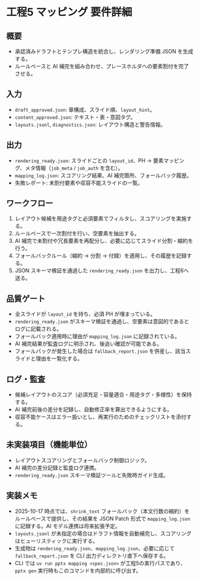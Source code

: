 # 工程5 マッピング 要件詳細

## 概要
- 承認済みドラフトとテンプレ構造を統合し、レンダリング準備 JSON を生成する。
- ルールベースと AI 補完を組み合わせ、プレースホルダへの要素割付を完了させる。

## 入力
- `draft_approved.json`: 章構成、スライド順、`layout_hint`。
- `content_approved.json`: テキスト・表・意図タグ。
- `layouts.jsonl`, `diagnostics.json`: レイアウト構造と警告情報。

## 出力
- `rendering_ready.json`: スライドごとの `layout_id`、PH → 要素マッピング、メタ情報（`job_meta` / `job_auth` を含む）。
- `mapping_log.json`: スコアリング結果、AI 補完箇所、フォールバック履歴。
- 失敗レポート: 未割付要素や収容不能スライドの一覧。

## ワークフロー
1. レイアウト候補を用途タグと必須要素でフィルタし、スコアリングを実施する。
2. ルールベースで一次割付を行い、空要素を抽出する。
3. AI 補完で未割付や冗長要素を再配分し、必要に応じてスライド分割・縮約を行う。
4. フォールバックルール（縮約 → 分割 → 付録）を適用し、その履歴を記録する。
5. JSON スキーマ検証を通過した `rendering_ready.json` を出力し、工程6へ送る。

## 品質ゲート
- 全スライドが `layout_id` を持ち、必須 PH が埋まっている。
- `rendering_ready.json` がスキーマ検証を通過し、空要素は意図的であるとログに記載される。
- フォールバック適用時に理由が `mapping_log.json` に記録されている。
- AI 補完結果が監査ログに明示され、後追い確認が可能である。
- フォールバックが発生した場合は `fallback_report.json` を併産し、該当スライドと理由を一覧化する。

## ログ・監査
- 候補レイアウトのスコア（必須充足・容量適合・用途タグ・多様性）を保持する。
- AI 補完前後の差分を記録し、自動修正率を算出できるようにする。
- 収容不能ケースはエラー扱いとし、再実行のためのチェックリストを添付する。

## 未実装項目（機能単位）
- レイアウトスコアリングとフォールバック制御ロジック。
- AI 補完の差分記録と監査ログ連携。
- `rendering_ready.json` スキーマ検証ツールと失敗時ガイド生成。

## 実装メモ
- 2025-10-17 時点では、`shrink_text` フォールバック（本文行数の縮約）をルールベースで提供し、その結果を JSON Patch 形式で `mapping_log.json` に記録する。AI モデル連携は将来拡張予定。
- `layouts.jsonl` が未指定の場合はドラフト情報を自動補完し、スコアリングはヒューリスティックに実行する。
- 生成物は `rendering_ready.json`、`mapping_log.json`、必要に応じて `fallback_report.json` を CLI 出力ディレクトリ直下へ保存する。
- CLI では `uv run pptx mapping <spec.json>` が工程5の実行パスであり、`pptx gen` 実行時もこのコマンドを内部的に呼び出す。

